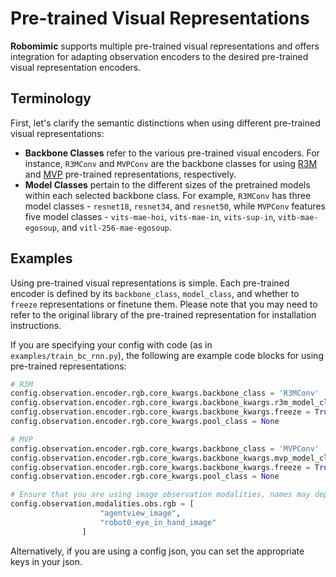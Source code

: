 # Pre-trained Visual Representations

**Robomimic** supports multiple pre-trained visual representations and offers integration for adapting observation encoders to the desired pre-trained visual representation encoders.

## Terminology

First, let's clarify the semantic distinctions when using different pre-trained visual representations:

- **Backbone Classes** refer to the various pre-trained visual encoders. For instance, `R3MConv` and `MVPConv` are the backbone classes for using [R3M](https://arxiv.org/abs/2203.12601) and [MVP](https://arxiv.org/abs/2203.06173) pre-trained representations, respectively.
- **Model Classes** pertain to the different sizes of the pretrained models within each selected backbone class. For example, `R3MConv` has three model classes - `resnet18`, `resnet34`, and `resnet50`, while `MVPConv` features five model classes - `vits-mae-hoi`, `vits-mae-in`, `vits-sup-in`, `vitb-mae-egosoup`, and `vitl-256-mae-egosoup`.

## Examples

Using pre-trained visual representations is simple. Each pre-trained encoder is defined by its `backbone_class`, `model_class`, and whether to `freeze` representations or finetune them. Please note that you may need to refer to the original library of the pre-trained representation for installation instructions.

If you are specifying your config with code (as in `examples/train_bc_rnn.py`), the following are example code blocks for using pre-trained representations:

```python
# R3M
config.observation.encoder.rgb.core_kwargs.backbone_class = 'R3MConv'                         # R3M backbone for image observations (unused if no image observations)
config.observation.encoder.rgb.core_kwargs.backbone_kwargs.r3m_model_class = 'resnet18'       # R3M model class (resnet18, resnet34, resnet50)
config.observation.encoder.rgb.core_kwargs.backbone_kwargs.freeze = True                      # whether to freeze network during training or allow finetuning
config.observation.encoder.rgb.core_kwargs.pool_class = None                                  # no pooling class for pretraining model

# MVP
config.observation.encoder.rgb.core_kwargs.backbone_class = 'MVPConv'                                   # MVP backbone for image observations (unused if no image observations)
config.observation.encoder.rgb.core_kwargs.backbone_kwargs.mvp_model_class = 'vitb-mae-egosoup'         # MVP model class (vits-mae-hoi, vits-mae-in, vits-sup-in, vitb-mae-egosoup, vitl-256-mae-egosoup)
config.observation.encoder.rgb.core_kwargs.backbone_kwargs.freeze = True                      # whether to freeze network during training or allow finetuning
config.observation.encoder.rgb.core_kwargs.pool_class = None                                  # no pooling class for pretraining model

# Ensure that you are using image observation modalities, names may depend on your dataset naming convention
config.observation.modalities.obs.rgb = [
                    "agentview_image",
                    "robot0_eye_in_hand_image"
                ]                    
```

Alternatively, if you are using a config json, you can set the appropriate keys in your json.

